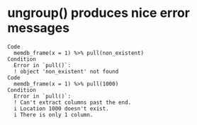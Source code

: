 # ungroup() produces nice error messages

    Code
      memdb_frame(x = 1) %>% pull(non_existent)
    Condition
      Error in `pull()`:
      ! object 'non_existent' not found
    Code
      memdb_frame(x = 1) %>% pull(1000)
    Condition
      Error in `pull()`:
      ! Can't extract columns past the end.
      i Location 1000 doesn't exist.
      i There is only 1 column.


